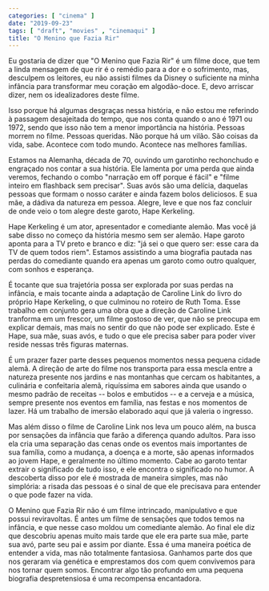 ```yaml
---
categories: [ "cinema" ]
date: "2019-09-23"
tags: [ "draft", "movies" , "cinemaqui" ]
title: "O Menino que Fazia Rir"
---
```

Eu gostaria de dizer que "O Menino que Fazia Rir" é um filme doce, que
tem a linda mensagem de que rir é o remédio para a dor e o sofrimento,
mas, desculpem os leitores, eu não assisti filmes da Disney o suficiente
na minha infância para transformar meu coração em algodão-doce. E,
devo arriscar dizer, nem os idealizadores deste filme.

Isso porque há algumas desgraças nessa história, e não estou me
referindo à passagem desajeitada do tempo, que nos conta quando o
ano é 1971 ou 1972, sendo que isso não tem a menor importância na
história. Pessoas morrem no filme. Pessoas queridas. Não porque há
um vilão. São coisas da vida, sabe. Acontece com todo mundo. Acontece
nas melhores famílias.

Estamos na Alemanha, década de 70, ouvindo um garotinho rechonchudo e
engraçado nos contar a sua história. Ele lamenta por uma perda que ainda
veremos, fechando o combo "narração em off porque é fácil" e "filme
inteiro em flashback sem precisar". Suas avós são uma delícia, daquelas
pessoas que formam o nosso caráter e ainda fazem bolos deliciosos. E
sua mãe, a dádiva da natureza em pessoa. Alegre, leve e que nos faz
concluir de onde veio o tom alegre deste garoto, Hape Kerkeling.

Hape Kerkeling é um ator, apresentador e comediante alemão. Mas você
já sabe disso no começo da história mesmo sem ser alemão. Hape
garoto aponta para a TV preto e branco e diz: "já sei o que quero ser:
esse cara da TV de quem todos riem". Estamos assistindo a uma biografia
pautada nas perdas do comediante quando era apenas um garoto como outro
qualquer, com sonhos e esperança.

É tocante que sua trajetória possa ser explorada por suas perdas na
infância, e mais tocante ainda a adaptação de Caroline Link do livro
do próprio Hape Kerkeling, o que culminou no roteiro de Ruth Toma. Esse
trabalho em conjunto gera uma obra que a direção de Caroline Link
tranforma em um frescor, um filme gostoso de ver, que não se preocupa em
explicar demais, mas mais no sentir do que não pode ser explicado. Este
é Hape, sua mãe, suas avós, e tudo o que ele precisa saber para poder
viver reside nessas três figuras maternas.

É um prazer fazer parte desses pequenos momentos nessa pequena cidade
alemã. A direção de arte do filme nos transporta para essa mescla
entre a natureza presente nos jardins e nas montanhas que cercam os
habitantes, a culinária e confeitaria alemã, riquíssima em sabores
ainda que usando o mesmo padrão de receitas -- bolos e embutidos --
e a cerveja e a música, sempre presente nos eventos em família, nas
festas e nos momentos de lazer. Há um trabalho de imersão elaborado
aqui que já valeria o ingresso.

Mas além disso o filme de Caroline Link nos leva um pouco além,
na busca por sensações da infância que farão a diferença quando
adultos. Para isso ela cria uma separação das cenas onde os eventos mais
importantes de sua família, como a mudança, a doença e a morte, são
apenas informados ao jovem Hape, e geralmente no último momento. Cabe
ao garoto tentar extrair o significado de tudo isso, e ele encontra o
significado no humor. A descoberta disso por ele é mostrada de maneira
simples, mas não simplória: a risada das pessoas é o sinal de que
ele precisava para entender o que pode fazer na vida.

O Menino que Fazia Rir não é um filme intrincado, manipulativo e que
possui reviravoltas. É antes um filme de sensações que todos temos na
infância, e que nesse caso moldou um comediante alemão. Ao final ele
diz que descobriu apenas muito mais tarde que ele era parte sua mãe,
parte sua avó, parte seu pai e assim por diante. Essa é uma maneira
poética de entender a vida, mas não totalmente fantasiosa. Ganhamos
parte dos que nos geraram via genética e emprestamos dos com quem
convivemos para nos tornar quem somos. Encontrar algo tão profundo em
uma pequena biografia despretensiosa é uma recompensa encantadora.
